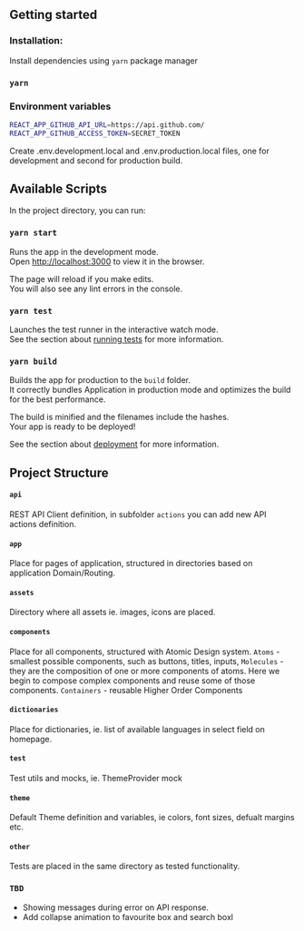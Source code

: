 ## Getting started

### Installation:

Install dependencies using `yarn` package manager

### `yarn`

### Environment variables
```sh
REACT_APP_GITHUB_API_URL=https://api.github.com/
REACT_APP_GITHUB_ACCESS_TOKEN=SECRET_TOKEN 
```

Create .env.development.local and .env.production.local files, one for development and second for production build.

## Available Scripts

In the project directory, you can run:

### `yarn start`

Runs the app in the development mode.<br>
Open [http://localhost:3000](http://localhost:3000) to view it in the browser.

The page will reload if you make edits.<br>
You will also see any lint errors in the console.

### `yarn test`

Launches the test runner in the interactive watch mode.<br>
See the section about [running tests](https://facebook.github.io/create-react-app/docs/running-tests) for more information.

### `yarn build`

Builds the app for production to the `build` folder.<br>
It correctly bundles Application in production mode and optimizes the build for the best performance.

The build is minified and the filenames include the hashes.<br>
Your app is ready to be deployed!

See the section about [deployment](https://facebook.github.io/create-react-app/docs/deployment) for more information.

## Project Structure

#### `api`
REST API Client definition, in subfolder `actions` you can add new API actions definition.

#### `app`
Place for pages of application, structured in directories based on application Domain/Routing.

#### `assets`
Directory where all assets ie. images, icons are placed.

#### `components`
Place for all components, structured with Atomic Design system. `Atoms` - smallest possible components, such as buttons, titles, inputs, `Molecules` - they are the composition of one or more components of atoms. Here we begin to compose complex components and reuse some of those components. `Containers` - reusable Higher Order Components

#### `dictionaries`
Place for dictionaries, ie. list of available languages in select field on homepage.

#### `test`
Test utils and mocks, ie. ThemeProvider mock

#### `theme`
Default Theme definition and variables, ie colors, font sizes, defualt margins etc.

#### `other`
Tests are placed in the same directory as tested functionality. 

### `TBD`

- Showing messages during error on API response.
- Add collapse animation to favourite box and search boxl